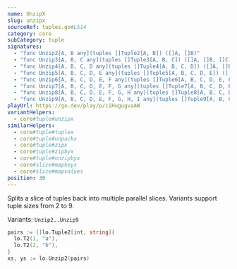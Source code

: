```yaml
---
name: UnzipX
slug: unzipx
sourceRef: tuples.go#L514
category: core
subCategory: tuple
signatures:
  - "func Unzip2[A, B any](tuples []Tuple2[A, B]) ([]A, []B)"
  - "func Unzip3[A, B, C any](tuples []Tuple3[A, B, C]) ([]A, []B, []C)"
  - "func Unzip4[A, B, C, D any](tuples []Tuple4[A, B, C, D]) ([]A, []B, []C, []D)"
  - "func Unzip5[A, B, C, D, E any](tuples []Tuple5[A, B, C, D, E]) ([]A, []B, []C, []D, []E)"
  - "func Unzip6[A, B, C, D, E, F any](tuples []Tuple6[A, B, C, D, E, F]) ([]A, []B, []C, []D, []E, []F)"
  - "func Unzip7[A, B, C, D, E, F, G any](tuples []Tuple7[A, B, C, D, E, F, G]) ([]A, []B, []C, []D, []E, []F, []G)"
  - "func Unzip8[A, B, C, D, E, F, G, H any](tuples []Tuple8[A, B, C, D, E, F, G, H]) ([]A, []B, []C, []D, []E, []F, []G, []H)"
  - "func Unzip9[A, B, C, D, E, F, G, H, I any](tuples []Tuple9[A, B, C, D, E, F, G, H, I]) ([]A, []B, []C, []D, []E, []F, []G, []H, []I)"
playUrl: https://go.dev/play/p/ciHugugvaAW
variantHelpers:
  - core#tuple#unzipx
similarHelpers:
  - core#tuple#tuplex
  - core#tuple#unpackx
  - core#tuple#zipx
  - core#tuple#zipbyx
  - core#tuple#unzipbyx
  - core#slice#mapkeys
  - core#slice#mapvalues
position: 30
---
```


Splits a slice of tuples back into multiple parallel slices. Variants support tuple sizes from 2 to 9.

Variants: `Unzip2..Unzip9`

```go
pairs := []lo.Tuple2[int, string]{
  lo.T2(1, "a"),
  lo.T2(2, "b"),
}
xs, ys := lo.Unzip2(pairs)
```


